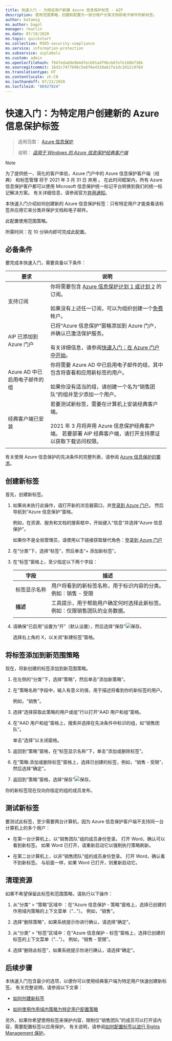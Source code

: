 ```yaml
---
title: 快速入门 - 为特定用户新建 Azure 信息保护标签 - AIP
description: 使用范围策略，创建和配置为一部分用户分类文档和电子邮件的新标签。
author: batamig
ms.author: bagol
manager: rkarlin
ms.date: 07/19/2020
ms.topic: quickstart
ms.collection: M365-security-compliance
ms.service: information-protection
ms.subservice: aiplabels
ms.custom: admin
ms.openlocfilehash: f947edadde9b4dfecb91adf9bcb8fefe168bf38b
ms.sourcegitcommit: 16d2c7477b96c5e8f6e4328a61fe1dc3d12c878d
ms.translationtype: HT
ms.contentlocale: zh-CN
ms.lasthandoff: 07/22/2020
ms.locfileid: "86927824"
---
```

# <a name="quickstart-create-a-new-azure-information-protection-label-for-specific-users"></a>快速入门：为特定用户创建新的 Azure 信息保护标签

>适用范围：  [Azure 信息保护](https://azure.microsoft.com/pricing/details/information-protection)
>
> 说明： *[适用于 Windows 的 Azure 信息保护经典客户端](faqs.md#whats-the-difference-between-the-azure-information-protection-classic-and-unified-labeling-clients)*

>[!NOTE]
> 为了提供统一、简化的客户体验，Azure 门户中的 Azure 信息保护客户端（经典）  和标签管理  将于 2021 年 3 月 31 日  弃用  。 在此时间框架内，所有 Azure 信息保护客户都可以使用 Microsoft 信息保护统一标记平台转换到我们的统一标记解决方案。 有关详细信息，请参阅官方[弃用通知](https://aka.ms/aipclassicsunset)。

本快速入门介绍如何创建新的 Azure 信息保护标签：只有特定用户才能查看该标签并应用它来分类并保护文档和电子邮件。

此配置使用范围策略。

所需时间：在 10 分钟内即可完成此配置。

## <a name="prerequisites"></a>必备条件

要完成本快速入门，需要具备以下条件：

|要求  |说明  |
|---------|---------|
|支持订阅     |  你将需要包含 [Azure 信息保护计划 1 或计划 2](https://azure.microsoft.com/pricing/details/information-protection/) 的订阅。 </br></br>如果没有上述任一订阅，可以为组织创建一个[免费](https://admin.microsoft.com/Signup/Signup.aspx?OfferId=87dd2714-d452-48a0-a809-d2f58c4f68b7)帐户。       |
|AIP 已添加到 Azure 门户    |  已将“Azure 信息保护”窗格添加到 Azure 门户，并确认已激活保护服务。 </br></br>有关详细信息，请参阅[快速入门：在 Azure 门户中开始](quickstart-viewpolicy.md)。       |
|Azure AD 中已启用电子邮件的组     | 你将需要 Azure AD 中已启用电子邮件的组，其中包含将查看和应用新标签的用户。 </br></br>如果你没有适当的组，请创建一个名为“销售团队”的组并至少添加一个用户。 |
|经典客户端已安装    |   若要测试新标签，需要在计算机上安装经典客户端。 </br></br>2021 年 3 月将弃用 Azure 信息保护经典客户端。 若要部署 AIP 经典客户端，请打开支持票证以获取下载访问权限。  |
| | |

有关使用 Azure 信息保护的先决条件的完整列表，请参阅 [Azure 信息保护的要求](requirements.md)。

## <a name="create-a-new-label"></a>创建新标签

首先，创建新标签。

1. 如果尚未执行此操作，请打开新的浏览器窗口，并[登录到 Azure 门户](https://portal.azure.com)。 然后导航到“Azure 信息保护”窗格。

    例如，在资源、服务和文档的搜索框中，开始键入“信息”并选择“Azure 信息保护”。

    如果你不是全局管理员，请使用以下链接获取替代角色：[登录到 Azure 门户](configure-policy.md#signing-in-to-the-azure-portal)

1. 在“分类”下，选择“标签”，然后单击“+ 添加新标签”。

1. 在“标签”窗格上，至少指定以下两个字段：

    |字段  |描述  |
    |---------|---------|
    |标签显示名称     |    用户将看到的新标签名称，用于标识内容的分类。 </br>例如：销售 - 受限    |
    |**描述**     |   工具提示，用于帮助用户确定何时选择此新标签。 </br> 例如：仅限销售团队的业务数据。     |
    | | | 

1. 请确保“已启用”设置为“开”（默认设置），然后选择“保存”![保存](media/qs-tutor/save-icon.png "保存")。

    选择右上角的 X，以关闭“新建标签”窗格。

## <a name="add-the-label-to-a-new-scoped-policy"></a>将标签添加到新范围策略

现在，将新创建的标签添加到新范围策略。

1. 在左侧的“分类”下，选择“策略”，然后单击“添加新策略”。

1. 在“策略名称”字段中，输入有意义的值，用于描述将看到你的新标签的用户。

    例如，“销售”。

1. 选择“选择获取此策略的用户或组”行以打开“AAD 用户和组”窗格。

1. 在“AAD 用户和组”窗格上，搜索并选择在先决条件中标识的组，如“销售团队”。

    单击“选择”以关闭窗格。

1. 返回到“策略”窗格，在“标签显示名称”下，单击“添加或删除标签”。

1. 在“策略:添加或删除标签”窗格上，选择已创建的标签，例如，“销售 - 受限”，然后选择“确定”。

1. 返回到“策略”窗格，选择“保存”![保存](media/qs-tutor/save-icon.png "保存")。

你的新标签现在仅向你指定的组的成员发布。

## <a name="test-your-new-label"></a>测试新标签

要测试此标签，至少需要两台计算机，因为 Azure 信息保护客户端不支持同一台计算机上的多个用户：

- 在第一台计算机上，以“销售团队”组的成员身份登录。 打开 Word，确认可以看到新标签。 如果 Word 已打开，请重新启动它以强制执行策略刷新。

- 在第二台计算机上，以非“销售团队”组的成员身份登录。 打开 Word，确认看不到新标签。 与前面一样，如果 Word 已打开，则重新启动它。

## <a name="clean-up-resources"></a>清理资源

如果不希望保留此标签和范围策略，请执行以下操作：

1. 从“分类” > “策略”区域中 ：在“Azure 信息保护 - 策略”窗格上，选择已创建的作用域内策略的上下文菜单（“...”）。 例如，“销售”。

1. 选择“删除策略”，如果系统提示你进行确认，请选择“确定”。

1. 从“分类” > “标签”区域中：在“Azure 信息保护 - 标签”窗格上，选择已创建的标签的上下文菜单（“...”）。  例如，“销售 - 受限”。

1. 选择“删除此标签”，如果系统提示你进行确认，请选择“确定”。

## <a name="next-steps"></a>后续步骤

本快速入门包含最少的选项，以便你可以使用经典客户端为特定用户快速创建新标签。 有关完整说明，请参阅以下文章：

- [如何创建新标签](configure-policy-new-label.md)

- [如何使用作用域内策略为特定用户配置策略](configure-policy-scope.md)

另外，如果你希望使用标签来保护内容，限制仅“销售团队”的成员可以打开该内容，需要配置标签以应用保护。 有关说明，请参阅[如何配置标签以进行 Rights Management 保护](configure-policy-protection.md)。

